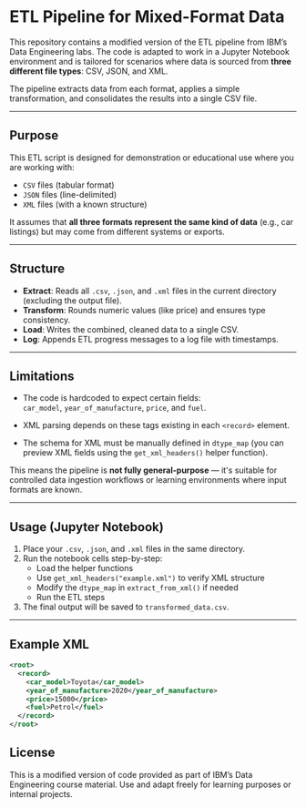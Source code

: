 # ETL Pipeline for Mixed-Format Data

This repository contains a modified version of the ETL pipeline from IBM’s Data Engineering labs. The code is adapted to work in a Jupyter Notebook environment and is tailored for scenarios where data is sourced from **three different file types**: CSV, JSON, and XML.

The pipeline extracts data from each format, applies a simple transformation, and consolidates the results into a single CSV file.

---

## Purpose

This ETL script is designed for demonstration or educational use where you are working with:

- `CSV` files (tabular format)
- `JSON` files (line-delimited)
- `XML` files (with a known structure)

It assumes that **all three formats represent the same kind of data** (e.g., car listings) but may come from different systems or exports.

---

## Structure

- **Extract**: Reads all `.csv`, `.json`, and `.xml` files in the current directory (excluding the output file).
- **Transform**: Rounds numeric values (like price) and ensures type consistency.
- **Load**: Writes the combined, cleaned data to a single CSV.
- **Log**: Appends ETL progress messages to a log file with timestamps.

---

## Limitations

- The code is hardcoded to expect certain fields:  
  `car_model`, `year_of_manufacture`, `price`, and `fuel`.
  
- XML parsing depends on these tags existing in each `<record>` element.

- The schema for XML must be manually defined in `dtype_map` (you can preview XML fields using the `get_xml_headers()` helper function).

This means the pipeline is **not fully general-purpose** — it's suitable for controlled data ingestion workflows or learning environments where input formats are known.

---

## Usage (Jupyter Notebook)

1. Place your `.csv`, `.json`, and `.xml` files in the same directory.
2. Run the notebook cells step-by-step:
    - Load the helper functions
    - Use `get_xml_headers("example.xml")` to verify XML structure
    - Modify the `dtype_map` in `extract_from_xml()` if needed
    - Run the ETL steps
3. The final output will be saved to `transformed_data.csv`.

---

## Example XML

```xml
<root>
  <record>
    <car_model>Toyota</car_model>
    <year_of_manufacture>2020</year_of_manufacture>
    <price>15000</price>
    <fuel>Petrol</fuel>
  </record>
</root>
```

## License

This is a modified version of code provided as part of IBM’s Data Engineering course material. Use and adapt freely for learning purposes or internal projects.
